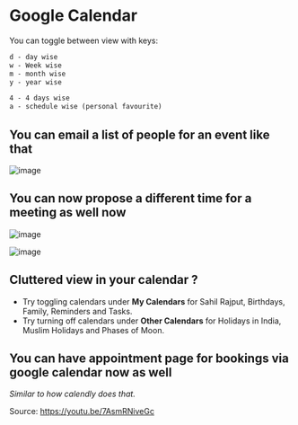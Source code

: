# Google Calendar

You can toggle between view with keys:

```txt
d - day wise
w - Week wise
m - month wise
y - year wise

4 - 4 days wise
a - schedule wise (personal favourite)
```


## You can email a list of people for an event like that

![image](https://user-images.githubusercontent.com/31458531/223677550-8f84b2a1-db6d-47f2-9703-e6ca984f4789.png)


## You can now propose a different time for a meeting as well now

![image](https://user-images.githubusercontent.com/31458531/187061831-5e107b7e-665e-4a98-bbea-0933dd644c60.png)

![image](https://user-images.githubusercontent.com/31458531/187061921-0718776b-b436-42c0-ad85-01598ec45053.png)


## Cluttered view in your calendar ?

- Try toggling calendars under **My Calendars** for Sahil Rajput, Birthdays, Family, Reminders and Tasks.
- Try turning off calendars under **Other Calendars** for Holidays in India, Muslim Holidays and Phases of Moon.

## You can have appointment page for bookings via google calendar now as well

*Similar to how calendly does that.*

Source: https://youtu.be/7AsmRNiveGc

